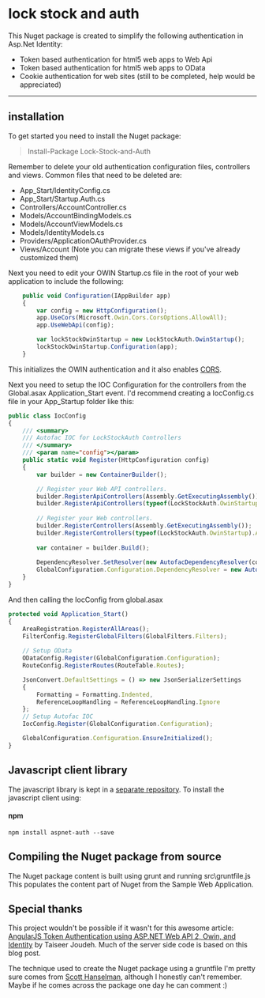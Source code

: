 # lock stock and auth

This Nuget package is created to simplify the following authentication in Asp.Net Identity:

 - Token based authentication for  html5 web apps to Web Api
 - Token based authentication for html5 web apps to OData
 - Cookie authentication for web sites (still to be completed, help would be appreciated)
---

## installation
To get started you need to install the Nuget package:
>Install-Package Lock-Stock-and-Auth

Remember to delete your old authentication configuration files, controllers and views.  Common files that need to be deleted are:
- App_Start/IdentityConfig.cs
- App_Start/Startup.Auth.cs
- Controllers/AccountController.cs
- Models/AccountBindingModels.cs
- Models/AccountViewModels.cs
- Models/IdentityModels.cs
- Providers/ApplicationOAuthProvider.cs
- Views/Account (Note you can migrate these views if you've already customized them)

Next you need to edit your OWIN Startup.cs file in the root of your web application to include the following:
```javascript
    public void Configuration(IAppBuilder app)
    {
        var config = new HttpConfiguration();
        app.UseCors(Microsoft.Owin.Cors.CorsOptions.AllowAll);
        app.UseWebApi(config);

        var lockStockOwinStartup = new LockStockAuth.OwinStartup();
        lockStockOwinStartup.Configuration(app);
    }
```
This initializes the OWIN authentication and it also enables [CORS](https://en.wikipedia.org/wiki/Cross-origin_resource_sharing).

Next you need to setup the IOC Configuration for the controllers from the Global.asax Application_Start event.  I'd recommend creating a IocConfig.cs file in your App_Startup folder like this:
```javascript
public class IocConfig
{
    /// <summary>
    /// Autofac IOC for LockStockAuth Controllers
    /// </summary>
    /// <param name="config"></param>
    public static void Register(HttpConfiguration config)
    {
        var builder = new ContainerBuilder();

        // Register your Web API controllers.
        builder.RegisterApiControllers(Assembly.GetExecutingAssembly());
        builder.RegisterApiControllers(typeof(LockStockAuth.OwinStartup).Assembly);
        
        // Register your Web controllers.
        builder.RegisterControllers(Assembly.GetExecutingAssembly());
        builder.RegisterControllers(typeof(LockStockAuth.OwinStartup).Assembly);
        
        var container = builder.Build();
        
        DependencyResolver.SetResolver(new AutofacDependencyResolver(container)); // Set the MVC DependencyResolver
        GlobalConfiguration.Configuration.DependencyResolver = new AutofacWebApiDependencyResolver(container); //Set the WebApi DependencyResolver
    }
}
```
And then calling the IocConfig from global.asax
```javascript
protected void Application_Start()
{
    AreaRegistration.RegisterAllAreas();
    FilterConfig.RegisterGlobalFilters(GlobalFilters.Filters);
    
    // Setup OData
    ODataConfig.Register(GlobalConfiguration.Configuration);
    RouteConfig.RegisterRoutes(RouteTable.Routes);

    JsonConvert.DefaultSettings = () => new JsonSerializerSettings
    {
        Formatting = Formatting.Indented,
        ReferenceLoopHandling = ReferenceLoopHandling.Ignore
    };
    // Setup Autofac IOC
    IocConfig.Register(GlobalConfiguration.Configuration);

    GlobalConfiguration.Configuration.EnsureInitialized();
}
```
## Javascript client library
The javascript library is kept in a [separate repository](https://github.com/Halceyon/aspnet-auth).
To install the javascript client using:
 #### npm
```
npm install aspnet-auth --save
```

## Compiling the Nuget package from source
The Nuget package content is built using grunt and running src\gruntfile.js
This populates the content part of Nuget from the Sample Web Application.

## Special thanks
This project wouldn't be possible if it wasn't for this awesome article: 
[AngularJS Token Authentication using ASP.NET Web API 2, Owin, and Identity](http://bitoftech.net/2014/06/09/angularjs-token-authentication-using-asp-net-web-api-2-owin-asp-net-identity/) by Taiseer Joudeh.  Much of the server side code is based on this blog post.

The technique used to create the Nuget package using a gruntfile I'm pretty sure comes from [Scott Hanselman](http://www.hanselman.com), although I honestly can't remember.  Maybe if he comes across the package one day he can comment :)